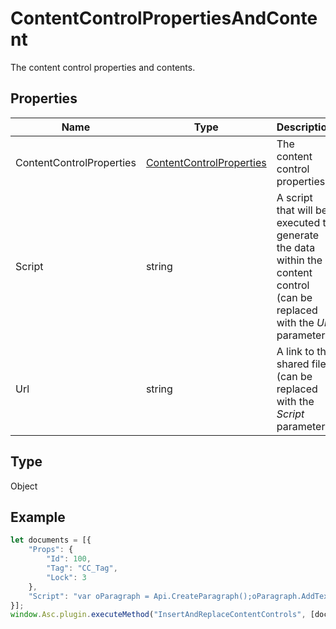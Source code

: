 # ContentControlPropertiesAndContent

The content control properties and contents.

## Properties

| Name | Type | Description |
| ---- | ---- | ----------- |
| ContentControlProperties | [ContentControlProperties](../Enumeration/ContentControlProperties.md) | The content control properties. |
| Script | string | A script that will be executed to generate the data within the content control (can be replaced with the *Url* parameter). |
| Url | string | A link to the shared file (can be replaced with the *Script* parameter). |
## Type

Object



## Example

```javascript editor-docx
let documents = [{
    "Props": {
        "Id": 100,
        "Tag": "CC_Tag",
        "Lock": 3
    },
    "Script": "var oParagraph = Api.CreateParagraph();oParagraph.AddText('Hello world!');Api.GetDocument().InsertContent([oParagraph]);"
}];
window.Asc.plugin.executeMethod("InsertAndReplaceContentControls", [documents]);
```
